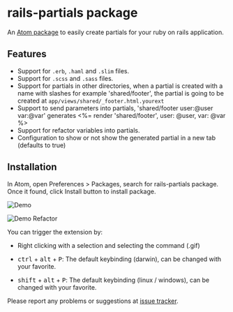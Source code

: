 # rails-partials package

An [Atom package](https://atom.io/packages/rails-partials) to easily create partials for your ruby on rails application.

## Features
* Support for `.erb`, `.haml` and `.slim` files.
* Support for `.scss` and `.sass` files.
* Support for partials in other directories, when a partial is created with a name with slashes for example 'shared/footer', the partial is going to be created at `app/views/shared/_footer.html.yourext`
* Support to send parameters into partials, 'shared/footer user:@user var:@var' generates <%= render 'shared/footer', user: @user, var: @var %>
* Support for refactor variables into partials.
* Configuration to show or not show the generated partial in a new tab (defaults to true)

## Installation

In Atom, open Preferences > Packages, search for rails-partials package. Once it found, click Install button to install package.

![Demo](https://s3.amazonaws.com/f.cl.ly/items/000H3H0E2E110Q01370z/rails-partials-demo.gif)

![Demo Refactor](http://cl.ly/image/46111i0C2t1T/rails-partials-refactor.gif)

You can trigger the extension by:

* Right clicking with a selection and selecting the command (.gif)

* <kbd>ctrl</kbd> + <kbd>alt</kbd> + <kbd>P</kbd>: The default keybinding (darwin), can be changed with your favorite.

* <kbd>shift</kbd> + <kbd>alt</kbd> + <kbd>P</kbd>: The default keybinding (linux / windows), can be changed with your favorite.

Please report any problems or suggestions at [issue tracker](https://github.com/joseramonc/rails-partials/issues/new).
